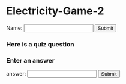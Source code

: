 # Electricity-Game-2
<!DOCTYPE html>
<html>
<head>
<script>
function validateForm() {
    var name = document.forms["myForm"]["fname"].value;
    if (name == "") {
        alert("Name must be filled out");

    } else {
    	alert ("name is " + name); 
    	ask_a_question("do you want to take the electricity quiz?","y");
    }
    return false;
}
function ask_a_question( q, a ){
	document.getElementById('quizquestions').innerHTML = q;
}

function checkQuizQuestion(){
   var answer = document.forms["quizForm"]["quizAnswer"].value;
   if (answer == "") {
        alert("Answer must be filled out");
 
    } else {
    	alert ("your answer is " + answer); 
    }
    return false;
}

function checkQuizQuestion()
</script>
</head>
<body>

<form name="myForm" action="/action_page.php"
onsubmit="return validateForm()" method="post">
Name: <input type="text" name="fname">
<input type="submit" value="Submit">
</form>

<h3>Here is a quiz question</h3>
<p id="quizquestions"></p>
<h3>Enter an answer</h3>
<form name="quizForm" action="/action_page.php"
onsubmit="return checkQuizQuestion()" method="get">
answer: <input type="text" name="quizAnswer">
<input type="submit" value="Submit">
</form>

</body>
</html>
